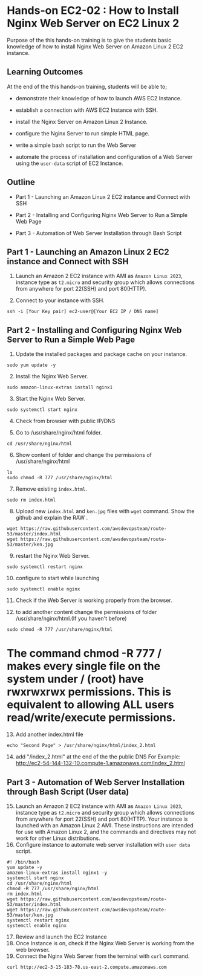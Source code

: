# Hands-on EC2-02 : How to Install Nginx Web Server on EC2 Linux 2

Purpose of the this hands-on training is to give the students basic knowledge of how to install Nginx Web Server on Amazon Linux 2 EC2 instance.

## Learning Outcomes

At the end of the this hands-on training, students will be able to;

- demonstrate their knowledge of how to launch AWS EC2 Instance.

- establish a connection with AWS EC2 Instance with SSH.

- install the Nginx Server on Amazon Linux 2 Instance.

- configure the Nginx Server to run simple HTML page.

- write a simple bash script to run the Web Server

- automate the process of installation and configuration of a Web Server using the `user-data` script of EC2 Instance.

## Outline

- Part 1 - Launching an Amazon Linux 2 EC2 instance and Connect with SSH

- Part 2 - Installing and Configuring Nginx Web Server to Run a Simple Web Page

- Part 3 - Automation of Web Server Installation through Bash Script

## Part 1 - Launching an Amazon Linux 2 EC2 instance and Connect with SSH

1.  Launch an Amazon 2 EC2 instance with AMI as `Amazon Linux 2023`, instance type as `t2.micro` and security 
group which allows connections from anywhere for port 22(SSH) and port 80(HTTP).

2. Connect to your instance with SSH.

```
ssh -i [Your Key pair] ec2-user@[Your EC2 IP / DNS name]
```

## Part 2 - Installing and Configuring Nginx Web Server to Run a Simple Web Page

1. Update the installed packages and package cache on your instance.
```
sudo yum update -y
```
2. Install the Nginx Web Server.
```
sudo amazon-linux-extras install nginx1 
```

3. Start the Nginx Web Server.
```
sudo systemctl start nginx
```
4. Check from browser with public IP/DNS


5. Go to /usr/share/nginx/html folder.
```
cd /usr/share/nginx/html
```
6. Show content of folder and change the permissions of /usr/share/nginx/html
```
ls
sudo chmod -R 777 /usr/share/nginx/html
```
7. Remove existing `index.html`.
```
sudo rm index.html
```
8. Upload new `index.html` and `ken.jpg` files with `wget` command. Show the github and explain the RAW .
```
wget https://raw.githubusercontent.com/awsdevopsteam/route-53/master/index.html
wget https://raw.githubusercontent.com/awsdevopsteam/route-53/master/ken.jpg
```
9. restart the Nginx Web Server.
```
sudo systemctl restart nginx
```
10. configure to start while launching
```
sudo systemctl enable nginx
```
11. Check if the Web Server is working properly from the browser.

12. to add another content change the permissions of folder /usr/share/nginx/html.(If you haven't before)
```
sudo chmod -R 777 /usr/share/nginx/html
```
# The command chmod -R 777 / makes every single file on the system under / (root) have rwxrwxrwx permissions. This is equivalent to allowing ALL users read/write/execute permissions.
13. Add another index.html file 
```
echo "Second Page" > /usr/share/nginx/html/index_2.html
```
14. add "/index_2.html" at the end of the the public DNS 
For Example: http://ec2-54-144-132-10.compute-1.amazonaws.com/index_2.html

## Part 3 - Automation of Web Server Installation through Bash Script (User data)
15. Launch an Amazon 2 EC2 instance with AMI as `Amazon Linux 2023`, instance type as `t2.micro` and security group which allows connections from anywhere for port 22(SSH) and port 80(HTTP).
Your instance is launched with an Amazon Linux 2 AMI. These instructions are intended for use with Amazon Linux 2, and the commands and directives may not work for other Linux distributions.
16. Configure instance to automate web server installation with `user data` script.
```
#! /bin/bash
yum update -y
amazon-linux-extras install nginx1 -y
systemctl start nginx
cd /usr/share/nginx/html
chmod -R 777 /usr/share/nginx/html
rm index.html
wget https://raw.githubusercontent.com/awsdevopsteam/route-53/master/index.html
wget https://raw.githubusercontent.com/awsdevopsteam/route-53/master/ken.jpg
systemctl restart nginx
systemctl enable nginx
```

17. Review and launch the EC2 Instance
18. Once Instance is on, check if the Nginx Web Server is working from the web browser.
19. Connect the Nginx Web Server from the terminal with `curl` command.
```
curl http://ec2-3-15-183-78.us-east-2.compute.amazonaws.com
```



